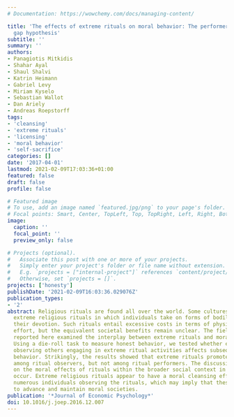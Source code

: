 ```yaml
---
# Documentation: https://wowchemy.com/docs/managing-content/

title: 'The effects of extreme rituals on moral behavior: The performers-observers
  gap hypothesis'
subtitle: ''
summary: ''
authors:
- Panagiotis Mitkidis
- Shahar Ayal
- Shaul Shalvi
- Katrin Heimann
- Gabriel Levy
- Miriam Kyselo
- Sebastian Wallot
- Dan Ariely
- Andreas Roepstorff
tags:
- 'cleansing'
- 'extreme rituals'
- 'licensing'
- 'moral behavior'
- 'self-sacrifice'
categories: []
date: '2017-04-01'
lastmod: 2021-02-09T17:03:36+01:00
featured: false
draft: false
profile: false

# Featured image
# To use, add an image named `featured.jpg/png` to your page's folder.
# Focal points: Smart, Center, TopLeft, Top, TopRight, Left, Right, BottomLeft, Bottom, BottomRight.
image:
  caption: ''
  focal_point: ''
  preview_only: false

# Projects (optional).
#   Associate this post with one or more of your projects.
#   Simply enter your project's folder or file name without extension.
#   E.g. `projects = ["internal-project"]` references `content/project/deep-learning/index.md`.
#   Otherwise, set `projects = []`.
projects: ['honesty']
publishDate: '2021-02-09T16:03:36.029076Z'
publication_types:
- '2'
abstract: Religious rituals are found all over the world. Some cultures engage in
  extreme religious rituals in which individuals take on forms of bodily harm to demonstrate
  their devotion. Such rituals entail excessive costs in terms of physical pain and
  effort, but the equivalent societal benefits remain unclear. The field experiment
  reported here examined the interplay between extreme rituals and moral behavior.
  Using a die-roll task to measure honest behavior, we tested whether engaging or
  observing others engaging in extreme ritual activities affects subsequent moral
  behavior. Strikingly, the results showed that extreme rituals promote moral behavior
  among ritual observers, but not among ritual performers. The discussion centres
  on the moral effects of rituals within the broader social context in which they
  occur. Extreme religious rituals appear to have a moral cleansing effect on the
  numerous individuals observing the rituals, which may imply that these rituals evolved
  to advance and maintain moral societies.
publication: '*Journal of Economic Psychology*'
doi: 10.1016/j.joep.2016.12.007
---
```

